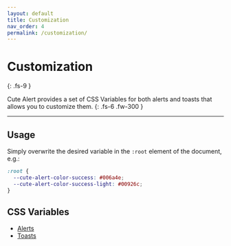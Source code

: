 ```yaml
---
layout: default
title: Customization
nav_order: 4
permalink: /customization/
---
```


# Customization
{: .fs-9 }

Cute Alert provides a set of CSS Variables for both alerts and toasts that allows you to customize them.
{: .fs-6 .fw-300 }

---

## Usage

Simply overwrite the desired variable in the `:root` element of the document, e.g.:

```css
:root {
  --cute-alert-color-success: #006a4e;
  --cute-alert-color-success-light: #00926c;
}
```

## CSS Variables

* [Alerts](https://gustavosmanc.github.io/cute-alert/docs/alerts/#css-variables)
* [Toasts](https://gustavosmanc.github.io/cute-alert/docs/toasts/#css-variables)
